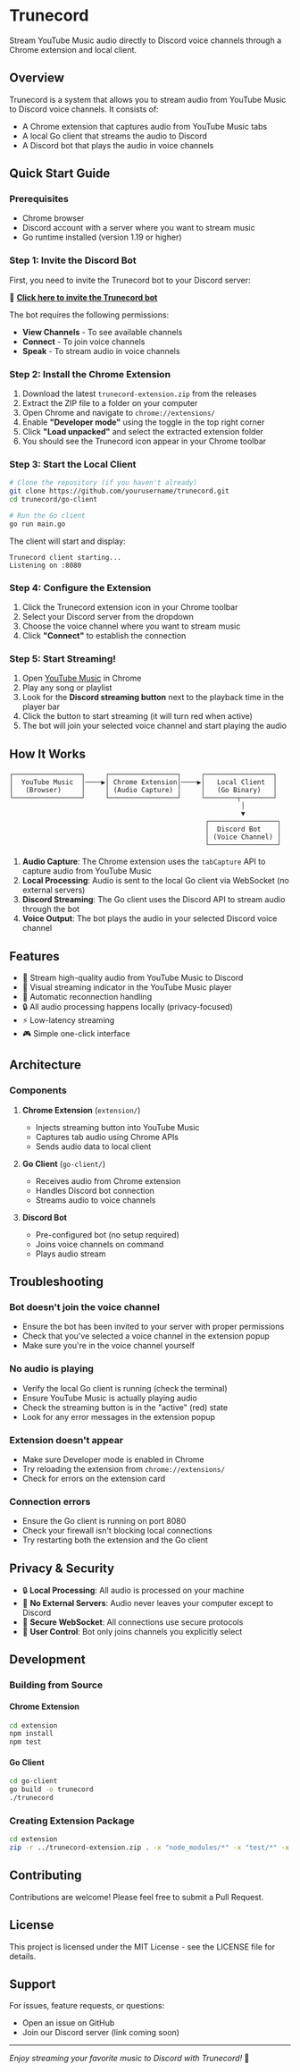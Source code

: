 # Trunecord

Stream YouTube Music audio directly to Discord voice channels through a Chrome extension and local client.

## Overview

Trunecord is a system that allows you to stream audio from YouTube Music to Discord voice channels. It consists of:
- A Chrome extension that captures audio from YouTube Music tabs
- A local Go client that streams the audio to Discord
- A Discord bot that plays the audio in voice channels

## Quick Start Guide

### Prerequisites

- Chrome browser
- Discord account with a server where you want to stream music
- Go runtime installed (version 1.19 or higher)

### Step 1: Invite the Discord Bot

First, you need to invite the Trunecord bot to your Discord server:

🤖 **[Click here to invite the Trunecord bot](https://discord.com/oauth2/authorize?client_id=1386587888359313500&permissions=36702208&integration_type=0&scope=bot)**

The bot requires the following permissions:
- **View Channels** - To see available channels
- **Connect** - To join voice channels
- **Speak** - To stream audio in voice channels

### Step 2: Install the Chrome Extension

1. Download the latest `trunecord-extension.zip` from the releases
2. Extract the ZIP file to a folder on your computer
3. Open Chrome and navigate to `chrome://extensions/`
4. Enable **"Developer mode"** using the toggle in the top right corner
5. Click **"Load unpacked"** and select the extracted extension folder
6. You should see the Trunecord icon appear in your Chrome toolbar

### Step 3: Start the Local Client

```bash
# Clone the repository (if you haven't already)
git clone https://github.com/yourusername/trunecord.git
cd trunecord/go-client

# Run the Go client
go run main.go
```

The client will start and display:
```
Trunecord client starting...
Listening on :8080
```

### Step 4: Configure the Extension

1. Click the Trunecord extension icon in your Chrome toolbar
2. Select your Discord server from the dropdown
3. Choose the voice channel where you want to stream music
4. Click **"Connect"** to establish the connection

### Step 5: Start Streaming!

1. Open [YouTube Music](https://music.youtube.com) in Chrome
2. Play any song or playlist
3. Look for the **Discord streaming button** next to the playback time in the player bar
4. Click the button to start streaming (it will turn red when active)
5. The bot will join your selected voice channel and start playing the audio

## How It Works

```
┌─────────────────┐     ┌─────────────────┐     ┌─────────────────┐
│  YouTube Music  │────▶│ Chrome Extension│────▶│   Local Client  │
│   (Browser)     │     │ (Audio Capture) │     │   (Go Binary)   │
└─────────────────┘     └─────────────────┘     └────────┬────────┘
                                                          │
                                                          ▼
                                                 ┌─────────────────┐
                                                 │  Discord Bot    │
                                                 │ (Voice Channel) │
                                                 └─────────────────┘
```

1. **Audio Capture**: The Chrome extension uses the `tabCapture` API to capture audio from YouTube Music
2. **Local Processing**: Audio is sent to the local Go client via WebSocket (no external servers)
3. **Discord Streaming**: The Go client uses the Discord API to stream audio through the bot
4. **Voice Output**: The bot plays the audio in your selected Discord voice channel

## Features

- 🎵 Stream high-quality audio from YouTube Music to Discord
- 🔴 Visual streaming indicator in the YouTube Music player
- 🔄 Automatic reconnection handling
- 🔒 All audio processing happens locally (privacy-focused)
- ⚡ Low-latency streaming
- 🎮 Simple one-click interface

## Architecture

### Components

1. **Chrome Extension** (`extension/`)
   - Injects streaming button into YouTube Music
   - Captures tab audio using Chrome APIs
   - Sends audio data to local client

2. **Go Client** (`go-client/`)
   - Receives audio from Chrome extension
   - Handles Discord bot connection
   - Streams audio to voice channels

3. **Discord Bot**
   - Pre-configured bot (no setup required)
   - Joins voice channels on command
   - Plays audio stream

## Troubleshooting

### Bot doesn't join the voice channel
- Ensure the bot has been invited to your server with proper permissions
- Check that you've selected a voice channel in the extension popup
- Make sure you're in the voice channel yourself

### No audio is playing
- Verify the local Go client is running (check the terminal)
- Ensure YouTube Music is actually playing audio
- Check the streaming button is in the "active" (red) state
- Look for any error messages in the extension popup

### Extension doesn't appear
- Make sure Developer mode is enabled in Chrome
- Try reloading the extension from `chrome://extensions/`
- Check for errors on the extension card

### Connection errors
- Ensure the Go client is running on port 8080
- Check your firewall isn't blocking local connections
- Try restarting both the extension and the Go client

## Privacy & Security

- 🔒 **Local Processing**: All audio is processed on your machine
- 🚫 **No External Servers**: Audio never leaves your computer except to Discord
- 🔐 **Secure WebSocket**: All connections use secure protocols
- 👤 **User Control**: Bot only joins channels you explicitly select

## Development

### Building from Source

#### Chrome Extension
```bash
cd extension
npm install
npm test
```

#### Go Client
```bash
cd go-client
go build -o trunecord
./trunecord
```

### Creating Extension Package
```bash
cd extension
zip -r ../trunecord-extension.zip . -x "node_modules/*" -x "test/*" -x "*.json"
```

## Contributing

Contributions are welcome! Please feel free to submit a Pull Request.

## License

This project is licensed under the MIT License - see the LICENSE file for details.

## Support

For issues, feature requests, or questions:
- Open an issue on GitHub
- Join our Discord server (link coming soon)

---

*Enjoy streaming your favorite music to Discord with Trunecord!* 🎵

